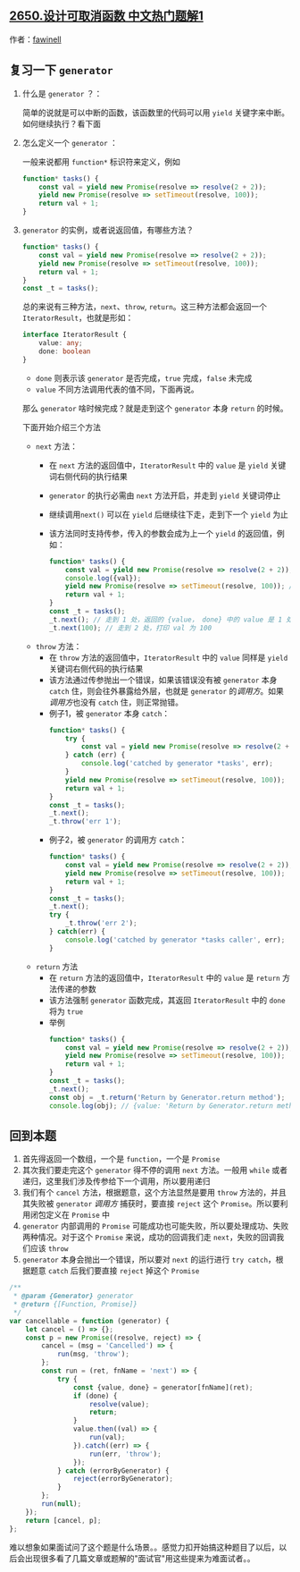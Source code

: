## [2650.设计可取消函数 中文热门题解1](https://leetcode.cn/problems/design-cancellable-function/solutions/100000/generator-promise-bi-bao-by-fawinell-xkn8)

作者：[fawinell](https://leetcode.cn/u/fawinell)

## 复习一下 `generator`

1. 什么是  `generator` ？：

    简单的说就是可以中断的函数，该函数里的代码可以用 `yield` 关键字来中断。如何继续执行？看下面

2. 怎么定义一个  `generator` ：

    一般来说都用 `function*` 标识符来定义，例如
    ```javascript
    function* tasks() {
        const val = yield new Promise(resolve => resolve(2 + 2));
        yield new Promise(resolve => setTimeout(resolve, 100));
        return val + 1;
    }
    ```

3. `generator` 的实例，或者说返回值，有哪些方法？
    
    ```javascript
    function* tasks() {
        const val = yield new Promise(resolve => resolve(2 + 2));
        yield new Promise(resolve => setTimeout(resolve, 100));
        return val + 1;
    }
    const _t = tasks();
    ```
    
    总的来说有三种方法，`next`、`throw`, `return`。这三种方法都会返回一个 `IteratorResult`，也就是形如：
    ```ts
    interface IteratorResult {
        value: any;
        done: boolean
    }
    ```
    - `done` 则表示该 `generator` 是否完成，`true` 完成，`false` 未完成
    - `value` 不同方法调用代表的值不同，下面再说。

    那么 `generator` 啥时候完成？就是走到这个 `generator` 本身 `return` 的时候。

    下面开始介绍三个方法
    - `next` 方法：
        - 在 `next` 方法的返回值中，`IteratorResult` 中的 `value` 是 `yield` 关键词右侧代码的执行结果
        - `generator` 的执行必需由 `next` 方法开启，并走到 `yield` 关键词停止

        - 继续调用`next()` 可以在 `yield` 后继续往下走，走到下一个 `yield` 为止

        

        - 该方法同时支持传参，传入的参数会成为上一个 `yield` 的返回值，例如：
            ```js
            function* tasks() {
                const val = yield new Promise(resolve => resolve(2 + 2)); // 1
                console.log({val});
                yield new Promise(resolve => setTimeout(resolve, 100)); // 2
                return val + 1;
            }
            const _t = tasks();
            _t.next(); // 走到 1 处，返回的 {value， done} 中的 value 是 1 处的 Promise
            _t.next(100); // 走到 2 处，打印 val 为 100
            ```
    - `throw` 方法：
        - 在 `throw` 方法的返回值中，`IteratorResult` 中的 `value` 同样是 `yield` 关键词右侧代码的执行结果
        - 该方法通过传参抛出一个错误，如果该错误没有被 `generator` 本身 `catch` 住，则会往外暴露给外层，也就是    `generator` 的*调用方*。如果*调用方*也没有 `catch` 住，则正常抛错。
        - 例子1，被 `generator` 本身 `catch`：
            ```js
            function* tasks() {
                try {
                    const val = yield new Promise(resolve => resolve(2 + 2));
                } catch (err) {
                    console.log('catched by generator *tasks', err);
                }
                yield new Promise(resolve => setTimeout(resolve, 100));
                return val + 1;
            }
            const _t = tasks();
            _t.next();
            _t.throw('err 1');
            ```
        - 例子2，被 `generator` 的调用方 `catch`：
            ```js
            function* tasks() {
                const val = yield new Promise(resolve => resolve(2 + 2));
                yield new Promise(resolve => setTimeout(resolve, 100));
                return val + 1;
            }
            const _t = tasks();
            _t.next();
            try {
                _t.throw('err 2');
            } catch(err) {
                console.log('catched by generator *tasks caller', err);
            }
            ```
    - `return` 方法
        - 在 `return` 方法的返回值中，`IteratorResult` 中的 `value` 是 `return` 方法传递的参数
        - 该方法强制 `generator` 函数完成，其返回 `IteratorResult` 中的 `done` 将为 `true`
        - 举例
            ```js
            function* tasks() {
                const val = yield new Promise(resolve => resolve(2 + 2));
                yield new Promise(resolve => setTimeout(resolve, 100));
                return val + 1;
            }
            const _t = tasks();
            _t.next();
            const obj = _t.return('Return by Generator.return method');
            console.log(obj); // {value: 'Return by Generator.return method', done: true}
            ```

## 回到本题
1. 首先得返回一个数组，一个是 `function`，一个是 `Promise`
2. 其次我们要走完这个 `generator` 得不停的调用 `next` 方法。一般用 `while` 或者递归，这里我们涉及传参给下一个调用，所以要用递归
3. 我们有个 `cancel` 方法，根据题意，这个方法显然是要用 `throw` 方法的，并且其失败被 `generator` *调用方* 捕获时，要直接 `reject` 这个 `Promise`。所以要利用闭包定义在 `Promise` 中
4. `generator` 内部调用的 `Promise` 可能成功也可能失败，所以要处理成功、失败两种情况。对于这个 `Promise` 来说，成功的回调我们走 `next`，失败的回调我们应该 `throw`
5. `generator` 本身会抛出一个错误，所以要对 `next` 的运行进行 `try catch`，根据题意 `catch` 后我们要直接 `reject` 掉这个 `Promise`

```js
/**
 * @param {Generator} generator
 * @return {[Function, Promise]}
 */
var cancellable = function (generator) {
    let cancel = () => {};
    const p = new Promise((resolve, reject) => {
        cancel = (msg = 'Cancelled') => {
            run(msg, 'throw');
        };
        const run = (ret, fnName = 'next') => {
            try {
                const {value, done} = generator[fnName](ret);
                if (done) {
                    resolve(value);
                    return;
                }
                value.then((val) => {
                    run(val);
                }).catch((err) => {
                    run(err, 'throw');
                });
            } catch (errorByGenerator) {
                reject(errorByGenerator);
            }
        };
        run(null);
    });
    return [cancel, p];
};
```


难以想象如果面试问了这个题是什么场景。。感觉力扣开始搞这种题目了以后，以后会出现很多看了几篇文章或题解的"面试官"用这些提来为难面试者。。
